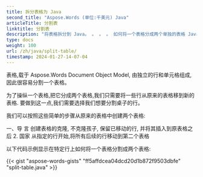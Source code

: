 ```yaml
---
title: 拆分表格为 Java
second_title: "Aspose.Words (单位:千美元) Java"
articleTitle: 分割表
linktitle: 分割表
description: "将表格拆分到 Java。 。 。 。 如何将一个表格分成两个单独的表格 Java。 。 。 。"
type: docs
weight: 100
url: /zh/java/split-table/
timestamp: 2024-01-27-14-07-04
---
```


表格,载于 Aspose.Words Document Object Model, 由独立的行和单元格组成,因此很容易分割一个表格。

为了操纵一个表格,把它分成两个表格,我们只需要将一些行从原来的表格移到新的表格. 要做到这一点,我们需要选择我们想要分割桌子的行。

我们可以按照这些简单的步骤从原来的表格中创建两个表格:

一、导 言 创建表格的克隆, 不克隆孩子, 保留已移动的行, 并将其插入到原表格之后
2. 国家 从指定的行开始,将所有后续的行移动到第二个表格

以下代码示例显示在特定行上如何将一个表格分割成两个表格:

{{< gist "aspose-words-gists" "ff5affdcea04dcd20d1b872f9503dbfe" "split-table.java" >}}
